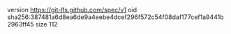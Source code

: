 version https://git-lfs.github.com/spec/v1
oid sha256:387481a6d8ea6de9a4eebe4dcef296f572c54f08daf177cef1a9441b2963ff45
size 112

